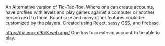 An Alternative version of Tic-Tac-Toe. Where one can create accounts, have profiles with levels and play games against a computer or another person next to them.
Board size and many other features could be customized by the players.
Created using React, sassy CSS, and firebase.

https://baleno-c9fc8.web.app/
One has to create an account to be able to play.
